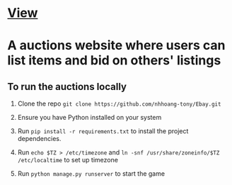 # <a href="https://auctions.tonynguyen61.com" target="_blank" rel="noopener noreferrer">View</a>

# A auctions website where users can list items and bid on others' listings

## To run the auctions locally

1. Clone the repo `git clone https://github.com/nhhoang-tony/Ebay.git`

2. Ensure you have Python installed on your system

3. Run `pip install -r requirements.txt` to install the project dependencies.

4. Run `echo $TZ > /etc/timezone` and `ln -snf /usr/share/zoneinfo/$TZ /etc/localtime` to set up timezone

5. Run `python manage.py runserver` to start the game
